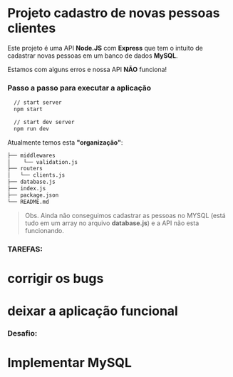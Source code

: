 # Projeto cadastro de novas pessoas clientes

Este projeto é uma API **Node.JS** com **Express** que tem o intuito de cadastrar novas pessoas em um banco de dados **MySQL**.


Estamos com alguns erros e nossa API **NÃO** funciona!

### Passo a passo para executar a aplicação
```bash
  // start server
  npm start

  // start dev server
  npm run dev
```

Atualmente temos esta **"organização"**:

```bash
├── middlewares
│    └── validation.js
├── routers
│   └── clients.js
├── database.js
├── index.js
├── package.json
└── README.md
```

> Obs. Ainda não conseguimos cadastrar as pessoas no MYSQL (está tudo em um array no arquivo **database.js**) e a API não esta funcionando.

### TAREFAS:

# corrigir os bugs

# deixar a aplicação funcional

### Desafio:

# Implementar MySQL
